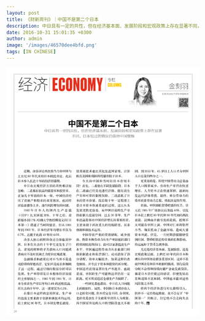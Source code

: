 ```yaml
---
layout: post
title: 《财新周刊》｜中国不是第二个日本
description: 中日具有一定的共性，但在经济基本面、发展阶段和宏观政策上存在显著不同，日本犯过的错误仍值得中国警惕
date: 2016-10-31 15:01:35 +0300
author: admin
image: '/images/46570dee4bfd.png'
tags: [IN CHINESE]
---
```

<a href="/pdf/p24-27.pdf" target="_blank">
  <img src="/images/-mxsqko6lcellviry-1.jpg" alt="Xin" style="cursor: pointer;" />
</a>
